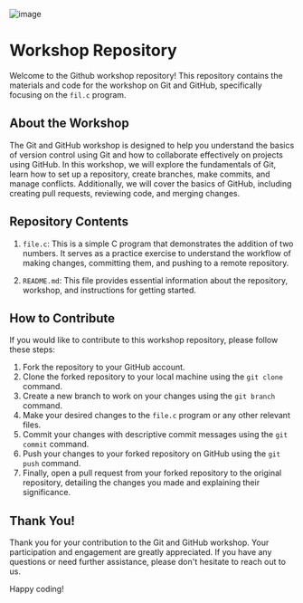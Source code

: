 ![image](https://github.com/krishvsoni/Addition.C/assets/67964054/05631aae-e9bf-4a72-89ae-2b92756c9586)


#  Workshop Repository

Welcome to the Github workshop repository! This repository contains the materials and code for the workshop on Git and GitHub, specifically focusing on the `fil.c` program.

## About the Workshop


The Git and GitHub workshop is designed to help you understand the basics of version control using Git and how to collaborate effectively on projects using GitHub. In this workshop, we will explore the fundamentals of Git, learn how to set up a repository, create branches, make commits, and manage conflicts. Additionally, we will cover the basics of GitHub, including creating pull requests, reviewing code, and merging changes.

## Repository Contents

1. `file.c`: This is a simple C program that demonstrates the addition of two numbers. It serves as a practice exercise to understand the workflow of making changes, committing them, and pushing to a remote repository.

2. `README.md`: This file provides essential information about the repository, workshop, and instructions for getting started.

## How to Contribute

If you would like to contribute to this workshop repository, please follow these steps:

1. Fork the repository to your GitHub account.
2. Clone the forked repository to your local machine using the `git clone` command.
3. Create a new branch to work on your changes using the `git branch` command.
4. Make your desired changes to the `file.c` program or any other relevant files.
5. Commit your changes with descriptive commit messages using the `git commit` command.
6. Push your changes to your forked repository on GitHub using the `git push` command.
7. Finally, open a pull request from your forked repository to the original repository, detailing the changes you made and explaining their significance.

## Thank You!

Thank you for your contribution to the Git and GitHub workshop. Your participation and engagement are greatly appreciated. If you have any questions or need further assistance, please don't hesitate to reach out to us.

Happy coding!
